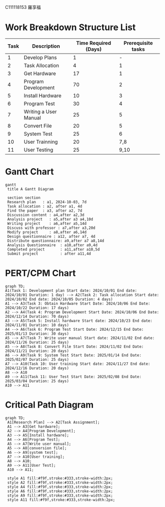 C111118153 羅享福

# Work Breakdown Structure List 
| Task | Description |Time Required (Days) | Prerequisite tasks |
| ---- | ----------- | ------------------- | ------------------ |
| 1 | Develop Plans | 1 | - |
| 2 | Task Allocation | 4 | 1 |
| 3 | Get Hardware | 17 | 1 |
| 4 | Program Development | 70 | 2 |
| 5 | Install Hardware | 10 | 3 |
| 6 | Program Test | 30 | 4 |
| 7 | Writing a User Manual | 25 | 5 |
| 8 | Convert File | 20 | 5 |
| 9 | System Test | 25 | 6 |
| 10 | User Trainning | 20 | 7,8 |
| 11 | User Testing | 25 | 9,10 |

# Gantt Chart
```mermaid
gantt
 title A Gantt Diagram

 section section
 Research plan   : a1, 2024-10-03, 7d
 Task allocation : a2, after a1, 4d
 Find the paper  : a3, after a2, 7d
 Discussion content : a4,after a2,3d
 Analysis project   : a5,after a3 a4,10d
 Writing project    : a6,after a5,14d
 Discuss with professor : a7,after a3,20d
 Modify project     : a8,after a6,14d
 Design questionnaire : a12, after a7, 4d
 Distribute questionnaire: a9,after a7 a8,14d
 Analysis Questionnaire  : a10,after a9,4d
 Completed project       : a11,after a10,5d
 Submit project          : after a11,4d
```

# PERT/CPM Chart
```mermaid
graph TD;
A1(Task 1: Development plan Start date: 2024/10/01 End date: 2024/10/01 Duration: 1 day) --> A2(Task 2: Task allocation Start date: 2024/10/02 End date: 2024/10/05 Duration: 4 days)
A1 --> A3(Task 3: Obtain Hardware Start Date: 2024/10/06 End Date: 2024/10/22 Duration: 17 days)
A2 --> A4(Task 4: Program Development Start Date: 2024/10/06 End Date: 2024/12/14 Duration: 70 days)
A3 --> A5(Task 5: Install hardware Start date: 2024/10/23 End date: 2024/11/01 Duration: 10 days)
A4 --> A6(Task 6: Program Test Start Date: 2024/12/15 End Date: 2025/01/13 Duration: 30 days)
A5 --> A7(Task 7: Write user manual Start date: 2024/11/02 End date: 2024/11/26 Duration: 25 days)
A5 --> A8(Task 8: Convert File Start Date: 2024/11/02 End Date: 2024/11/21 Duration: 20 days)
A6 --> A9(Task 9: System Test Start Date: 2025/01/14 End Date: 2025/02/07 Duration: 25 days)
A7 --> A10(Task 10: User training Start date: 2024/11/27 End date: 2024/12/16 Duration: 20 days)
A8 --> A10
A9 --> A11(Task 11: User Test Start Date: 2025/02/08 End Date: 2025/03/04 Duration: 25 days)
A10 --> A11

```

# Critical Path Diagram
```mermaid
graph TD;
 A1[Research Plan] --> A2[Task Assignment];
 A1 --> A3[Get hardware];
 A2 --> A4[Program Development];
 A3 --> A5[Install hardware];
 A4 --> A6[Program Test];
 A5 --> A7[Write user manual];
 A5 --> A8[conversion file];
 A6 --> A9[system test];
 A7 --> A10[User training];
 A8 --> A10;
 A9 --> A11[User Test];
 A10 --> A11;

 style A1 fill:#f9f,stroke:#333,stroke-width:2px;
 style A2 fill:#f9f,stroke:#333,stroke-width:2px;
 style A4 fill:#f9f,stroke:#333,stroke-width:2px;
 style A6 fill:#f9f,stroke:#333,stroke-width:2px;
 style A9 fill:#f9f,stroke:#333,stroke-width:2px;
 style A11 fill:#f9f,stroke:#333,stroke-width:2px;
